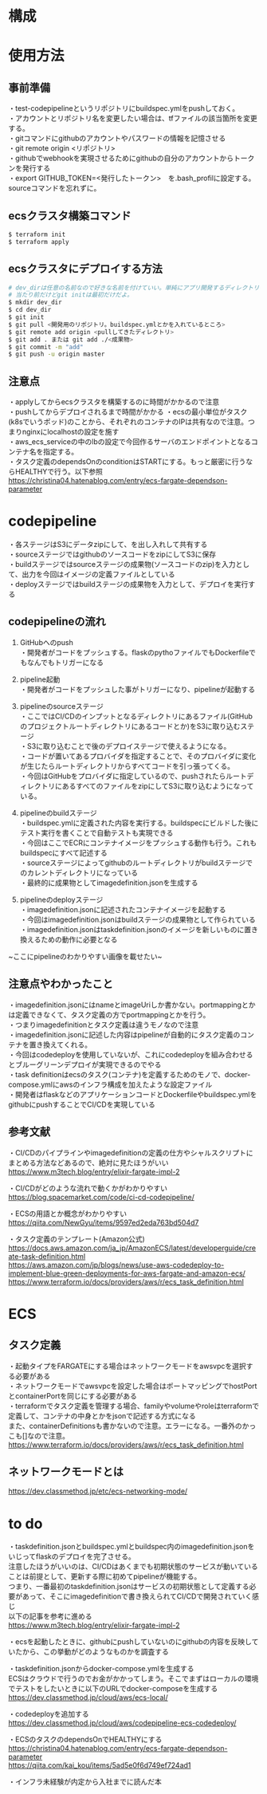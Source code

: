 # 構成  

# 使用方法  

## 事前準備  
・test-codepipelineというリポジトリにbuildspec.ymlをpushしておく。  
・アカウントとリポジトリ名を変更したい場合は、tfファイルの該当箇所を変更する。  
・gitコマンドにgithubのアカウントやパスワードの情報を記憶させる  
・git remote origin <リポジトリ>  
・githubでwebhookを実現させるためにgithubの自分のアカウントからトークンを発行する  
・export GITHUB_TOKEN=<発行したトークン>　を.bash_profilに設定する。sourceコマンドを忘れずに。  

## ecsクラスタ構築コマンド  
```bash  
$ terraform init  
$ terraform apply  
```  

## ecsクラスタにデプロイする方法  
```bash  
# dev_dirは任意の名前なので好きな名前を付けていい。単純にアプリ開発するディレクトリを作っているだけ  
# 当たり前だけどgit initは最初だけだよ。  
$ mkdir dev_dir  
$ cd dev_dir  
$ git init  
$ git pull <開発用のリポジトリ。buildspec.ymlとかを入れているところ>  
$ git remote add origin <pullしてきたディレクトリ>  
$ git add . または git add ./<成果物>  
$ git commit -m "add"  
$ git push -u origin master  
```  


## 注意点  
・applyしてからecsクラスタを構築するのに時間がかかるので注意  
・pushしてからデプロイされるまで時間がかかる
・ecsの最小単位がタスク(k8sでいうポッド)のことから、それぞれのコンテナのIPは共有なので注意。つまりnginxにlocalhostの設定を施す  
・aws_ecs_serviceの中のlbの設定で今回作るサーバのエンドポイントとなるコンテナ名を指定する。  
・タスク定義のdependsOnのconditionはSTARTにする。もっと厳密に行うならHEALTHYで行う。以下参照  
https://christina04.hatenablog.com/entry/ecs-fargate-dependson-parameter  

  

# codepipeline  
・各ステージはS3にデータzipにして、を出し入れして共有する  
・sourceステージではgithubのソースコードをzipにしてS3に保存  
・buildステージではsourceステージの成果物(ソースコードのzip)を入力として、出力を今回はイメージの定義ファイルとしている  
・deployステージではbuildステージの成果物を入力として、デプロイを実行する  
  
## codepipelineの流れ  
1. GitHubへのpush  
・開発者がコードをプッシュする。flaskのpythoファイルでもDockerfileでもなんでもトリガーになる  
  
2. pipeline起動  
・開発者がコードをプッシュした事がトリガーになり、pipelineが起動する  
  
3. pipelineのsourceステージ  
・ここではCI/CDのインプットとなるディレクトリにあるファイル(GitHubのプロジェクトルートディレクトリにあるコードとか)をS3に取り込むステージ  
・S3に取り込むことで後のデプロイステージで使えるようになる。  
・コードが置いてあるプロバイダを指定することで、そのプロバイダに変化が生じたらルートディレクトリからすべてコードを引っ張ってくる。  
・今回はGitHubをプロバイダに指定しているので、pushされたらルートディレクトリにあるすべてのファイルをzipにしてS3に取り込むようになっている。  
  
4. pipelineのbuildステージ  
・buildspec.ymlに定義された内容を実行する。buildspecにビルドした後にテスト実行を書くことで自動テストも実現できる  
・今回はここでECRにコンテナイメージをプッシュする動作も行う。これもbuildspecにすべて記述する  
・sourceステージによってgithubのルートディレクトリがbuildステージでのカレントディレクトリになっている  
・最終的に成果物としてimagedefinition.jsonを生成する  
  
5. pipelineのdeployステージ  
・imagedefinition.jsonに記述されたコンテナイメージを起動する  
・今回はimagedefinition.jsonはbuildステージの成果物として作られている  
・imagedefinition.jsonはtaskdefinition.jsonのイメージを新しいものに置き換えるための動作に必要となる  
  
~ここにpipelineのわかりやすい画像を載せたい~  

## 注意点やわかったこと  
・imagedefinition.jsonにはnameとimageUriしか書かない。portmappingとかは定義できなくて、タスク定義の方でportmappingとかを行う。  
・つまりimagedefinitionとタスク定義は違うモノなので注意  
・imagedefinition.jsonに記述した内容はpipelineが自動的にタスク定義のコンテナを置き換えてくれる。  
・今回はcodedeployを使用していないが、これにcodedeployを組み合わせるとブルーグリーンデプロイが実現できるのでやる  
・task definitionはecsのタスク(コンテナ)を定義するためのモノで、docker-compose.ymlにawsのインフラ構成を加えたような設定ファイル  
・開発者はflaskなどのアプリケーションコードとDockerfileやbuildspec.ymlをgithubにpushすることでCI/CDを実現している  

## 参考文献  
・CI/CDのパイプラインやimagedefinitionの定義の仕方やシャルスクリプトにまとめる方法などあるので、絶対に見たほうがいい  
https://www.m3tech.blog/entry/elixir-fargate-impl-2  

・CI/CDがどのような流れで動くかがわかりやすい  
https://blog.spacemarket.com/code/ci-cd-codepipeline/  
  
・ECSの用語とか概念がわかりやすい  
https://qiita.com/NewGyu/items/9597ed2eda763bd504d7  
  
・タスク定義のテンプレート(Amazon公式)  
https://docs.aws.amazon.com/ja_jp/AmazonECS/latest/developerguide/create-task-definition.html  
https://aws.amazon.com/jp/blogs/news/use-aws-codedeploy-to-implement-blue-green-deployments-for-aws-fargate-and-amazon-ecs/  
https://www.terraform.io/docs/providers/aws/r/ecs_task_definition.html  
  
# ECS  
## タスク定義  
・起動タイプをFARGATEにする場合はネットワークモードをawsvpcを選択する必要がある  
・ネットワークモードでawsvpcを設定した場合はポートマッピングでhostPortとcontainerPortを同じにする必要がある  
・terraformでタスク定義を管理する場合、familyやvolumeやroleはterraformで定義して、コンテナの中身とかをjsonで記述する方式になる  
また、containerDefinitionsも書かないので注意。エラーになる。一番外のかっこも[]なので注意。  
https://www.terraform.io/docs/providers/aws/r/ecs_task_definition.html  
  
## ネットワークモードとは  
https://dev.classmethod.jp/etc/ecs-networking-mode/  

# to do  
・taskdefinition.jsonとbuildspec.ymlとbuildspec内のimagedefinition.jsonをいじってflaskのデプロイを完了させる。  
注意したほうがいいのは、CI/CDはあくまでも初期状態のサービスが動いていることは前提として、更新する際に初めてpipelineが機能する。  
つまり、一番最初のtaskdefinition.jsonはサービスの初期状態として定義する必要があって、そこにimagedefinitionで書き換えられてCI/CDで開発されていく感じ  
以下の記事を参考に進める  
https://www.m3tech.blog/entry/elixir-fargate-impl-2  
  
・ecsを起動したときに、githubにpushしていないのにgithubの内容を反映していたから、この挙動がどのようなものかを調査する  
  
・taskdefinition.jsonからdocker-compose.ymlを生成する  
ECSはクラウドで行うのでお金がかかってしまう。そこでまずはローカルの環境でテストをしたいときに以下のURLでdocker-composeを生成する  
https://dev.classmethod.jp/cloud/aws/ecs-local/  
  
・codedeployを追加する  
https://dev.classmethod.jp/cloud/aws/codepipeline-ecs-codedeploy/  

・ECSのタスクのdependsOnでHEALTHYにする  
https://christina04.hatenablog.com/entry/ecs-fargate-dependson-parameter  
https://qiita.com/kai_kou/items/5ad5e0f6d749ef724ad1  
  
・インフラ未経験が内定から入社までに読んだ本  

